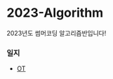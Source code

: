 # 2023-Algorithm
2023년도 썸머코딩 알고리즘반입니다!

### 일지
- [OT](https://github.com/LandvibeDev/2023-Algorithm/blob/main/%EC%9D%BC%EC%A7%80/OT.md)
